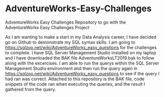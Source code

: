 # AdventureWorks-Easy-Challenges
AdventureWorks Easy Challenges Repository to go with the AdventureWorks Easy Challenges Project

As I am wanting to make a start in my Data Analysis career, I have decided go on Github to demonstrate my SQL syntax skills. I am going to https://sqlzoo.net/wiki/AdventureWorks_easy_questions for the challenges to complete. 
I have SQL Server Management Studio installed on my laptop and I have downloaded the BAK file AdventureWorksLT2019.bak to follow along with the excercises.
I am able to run the querys within the SQL Server Management Studio environment and then run the query again in https://sqlzoo.net/wiki/AdventureWorks_easy_questions to see if the query I had ran was correct.
Attached to this repository is the BAK file, code snippets of the code ran when executing the queries, and the result I gathered from the query.
